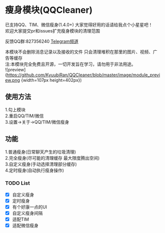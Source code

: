# 瘦身模块(QQCleaner)
已支持QQ、TIM、微信瘦身(1.4.0+) 大家觉得好用的话请给我点个小星星吧！   
欢迎大家提交pr和issues扩充瘦身模块的清理范围    

反馈QQ群:827356240 [Telegram频道](https://t.me/QQCleanerCh)   

本模块不会删除消息记录以及接收的文件 只会清理堆积在那里的图片、视频、广告等缓存    
注:本模块完全免费且开源，一切开发旨在学习，请勿用于非法用途。   
![preview](https://github.com/KyuubiRan/QQCleaner/blob/master/image/module_preview.png {width=107px height=402px})
## 使用方法
1.勾上模块     
2.重启QQ/TIM/微信   
3.设置->关于->QQ/TIM/微信瘦身   
## 功能
1.普通瘦身(日常聊天产生的垃圾清理)   
2.完全瘦身(尽可能的清理缓存 最大限度腾出空间)   
3.自定义瘦身(手动选择清理部分缓存)   
4.定时瘦身(自动执行瘦身操作)    
### TODO List
- [x] 自定义瘦身   
- [x] 定时瘦身    
- [x] 有个好康一点的UI   
- [x] 自定义瘦身间隔   
- [x] 适配TIM   
- [x] 适配微信瘦身    
